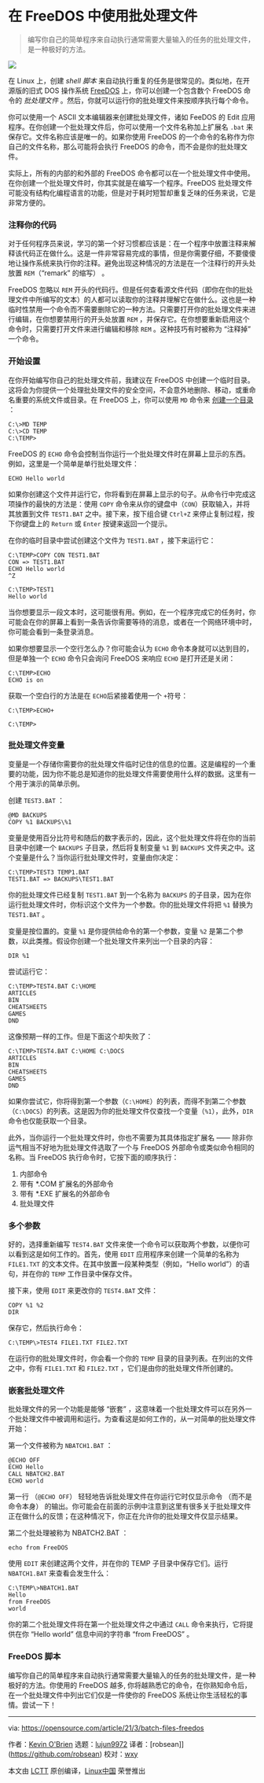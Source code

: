 [#]: subject: (Get started with batch files in FreeDOS)
[#]: via: (https://opensource.com/article/21/3/batch-files-freedos)
[#]: author: (Kevin O'Brien https://opensource.com/users/ahuka)
[#]: collector: (lujun9972)
[#]: translator: (robsean)
[#]: reviewer: (wxy)
[#]: publisher: (wxy)
[#]: url: (https://linux.cn/article-14111-1.html)

在 FreeDOS 中使用批处理文件
======

> 编写你自己的简单程序来自动执行通常需要大量输入的任务的批处理文件，是一种极好的方法。

![](https://img.linux.net.cn/data/attachment/album/202112/24/102751sldikuebf7z4u64l.jpg)

在 Linux 上，创建 _shell 脚本_ 来自动执行重复的任务是很常见的。类似地，在开源版的旧式 DOS 操作系统 [FreeDOS][2] 上，你可以创建一个包含数个 FreeDOS 命令的 _批处理文件_ 。然后，你就可以运行你的批处理文件来按顺序执行每个命令。

你可以使用一个 ASCII 文本编辑器来创建批处理文件，诸如 FeeDOS 的 Edit 应用程序。在你创建一个批处理文件后，你可以使用一个文件名称加上扩展名 `.bat` 来保存它。文件名称应该是唯一的。如果你使用 FreeDOS 的一个命令的名称作为你自己的文件名称，那么可能将会执行 FreeDOS 的命令，而不会是你的批处理文件。

实际上，所有的内部的和外部的 FreeDOS 命令都可以在一个批处理文件中使用。在你创建一个批处理文件时，你其实就是在编写一个程序。FreeDOS 批处理文件可能没有结构化编程语言的功能，但是对于耗时短暂却重复乏味的任务来说，它是非常方便的。

### 注释你的代码

对于任何程序员来说，学习的第一个好习惯都应该是：在一个程序中放置注释来解释该代码正在做什么。这是一件非常容易完成的事情，但是你需要仔细，不要傻傻地让操作系统来执行你的注释。避免出现这种情况的方法是在一个注释行的开头处放置 `REM`（“remark” 的缩写） 。

FreeDOS 忽略以 `REM` 开头的代码行。但是任何查看源文件代码（即你在你的批处理文件中所编写的文本）的人都可以读取你的注释并理解它在做什么。这也是一种临时性禁用一个命令而不需要删除它的一种方法。只需要打开你的批处理文件来进行编辑，在你想要禁用行的开头处放置 `REM` ，并保存它。在你想要重新启用这个命令时，只需要打开文件来进行编辑和移除 `REM` 。这种技巧有时被称为 “注释掉” 一个命令。

### 开始设置

在你开始编写你自己的批处理文件前，我建议在 FreeDOS 中创建一个临时目录。这将会为你提供一个处理批处理文件的安全空间，不会意外地删除、移动，或重命名重要的系统文件或目录。在 FreeDOS 上，你可以使用 `MD` 命令来 [创建一个目录][3] ：

```
C:\>MD TEMP
C:\>CD TEMP
C:\TEMP>
```

FreeDOS 的 `ECHO` 命令会控制当你运行一个批处理文件时在屏幕上显示的东西。例如，这里是一个简单是单行批处理文件：

```
ECHO Hello world
```

如果你创建这个文件并运行它，你将看到在屏幕上显示的句子。从命令行中完成这项操作的最快的方法是：使用 `COPY` 命令来从你的键盘中（`CON`）获取输入，并将其放置到文件 `TEST1.BAT` 之中。接下来，按下组合键 `Ctrl+Z` 来停止复制过程，按下你键盘上的 `Return` 或 `Enter` 按键来返回一个提示。

在你的临时目录中尝试创建这个文件为 `TEST1.BAT` ，接下来运行它：

```
C:\TEMP>COPY CON TEST1.BAT
CON => TEST1.BAT
ECHO Hello world
^Z

C:\TEMP>TEST1
Hello world
```

当你想要显示一段文本时，这可能很有用。例如，在一个程序完成它的任务时，你可能会在你的屏幕上看到一条告诉你需要等待的消息，或者在一个网络环境中时，你可能会看到一条登录消息。

如果你想要显示一个空行怎么办？你可能会认为 `ECHO` 命令本身就可以达到目的，但是单独一个 `ECHO` 命令只会询问 FreeDOS 来响应 `ECHO` 是打开还是关闭：

```
C:\TEMP>ECHO
ECHO is on
```

获取一个空白行的方法是在 `ECHO`后紧接着使用一个 `+`符号：

```
C:\TEMP>ECHO+

C:\TEMP>
```

### 批处理文件变量

变量是一个存储你需要你的批处理文件临时记住的信息的位置。这是编程的一个重要的功能，因为你不能总是知道你的批处理文件需要使用什么样的数据。这里有一个用于演示的简单示例。

创建 `TEST3.BAT` ：

```
@MD BACKUPS
COPY %1 BACKUPS\%1
```

变量是使用百分比符号和随后的数字表示的，因此，这个批处理文件将在你的当前目录中创建一个 `BACKUPS` 子目录，然后将复制变量 `%1` 到 `BACKUPS` 文件夹之中。这个变量是什么？当你运行批处理文件时，变量由你决定：

```
C:\TEMP>TEST3 TEMP1.BAT
TEST1.BAT => BACKUPS\TEST1.BAT
```

你的批处理文件已经复制 `TEST1.BAT` 到一个名称为 `BACKUPS` 的子目录，因为在你运行批处理文件时，你标识这个文件为一个参数。你的批处理文件将把 `%1` 替换为 `TEST1.BAT` 。

变量是按位置的。变量 `%1` 是你提供给命令的第一个参数，变量 `%2` 是第二个参数，以此类推。假设你创建一个批处理文件来列出一个目录的内容：

```
DIR %1
```

尝试运行它：

```
C:\TEMP>TEST4.BAT C:\HOME
ARTICLES
BIN
CHEATSHEETS
GAMES
DND
```

这像预期一样的工作。但是下面这个却失败了：

```
C:\TEMP>TEST4.BAT C:\HOME C:\DOCS
ARTICLES
BIN
CHEATSHEETS
GAMES
DND
```

如果你尝试它，你将得到第一个参数（`C:\HOME`）的列表，而得不到第二个参数（`C:\DOCS`）的列表。这是因为你的批处理文件仅查找一个变量（`%1`），此外，`DIR` 命令也仅能获取一个目录。

此外，当你运行一个批处理文件时，你也不需要为其具体指定扩展名 —— 除非你运气相当不好地为批处理文件选取了一个与 FreeDOS 外部命令或类似命令相同的名称。当 FreeDOS 执行命令时，它按下面的顺序执行：

  1. 内部命令
  2. 带有 *.COM 扩展名的外部命令
  3. 带有 *.EXE 扩展名的外部命令
  4. 批处理文件

### 多个参数

好的，选择重新编写 `TEST4.BAT` 文件来使一个命令可以获取两个参数，以便你可以看到这是如何工作的。首先，使用 `EDIT` 应用程序来创建一个简单的名称为 `FILE1.TXT` 的文本文件。在其中放置一段某种类型（例如，“Hello world”）的语句，并在你的 `TEMP` 工作目录中保存文件。

接下来，使用 `EDIT` 来更改你的 `TEST4.BAT` 文件：

```
COPY %1 %2
DIR
```

保存它，然后执行命令：

```
C:\TEMP\>TEST4 FILE1.TXT FILE2.TXT
```

在运行你的批处理文件时，你会看一个你的 `TEMP` 目录的目录列表。在列出的文件之中，你有 `FILE1.TXT` 和 `FILE2.TXT` ，它们是由你的批处理文件所创建的。

### 嵌套批处理文件

批处理文件的另一个功能是能够 “嵌套” ，这意味着一个批处理文件可以在另外一个批处理文件中被调用和运行。为查看这是如何工作的，从一对简单的批处理文件开始：

第一个文件被称为 `NBATCH1.BAT` ：

```
@ECHO OFF
ECHO Hello
CALL NBATCH2.BAT 
ECHO world
```

第一行 （`@ECHO OFF`） 轻轻地告诉批处理文件在你运行它时仅显示命令 （而不是命令本身） 的输出。你可能会在前面的示例中注意到这里有很多关于批处理文件正在做什么的反馈；在这种情况下，你正在允许你的批处理文件仅显示结果。

第二个批处理被称为 NBATCH2.BAT ：

```
echo from FreeDOS
```

使用 `EDIT` 来创建这两个文件，并在你的 TEMP 子目录中保存它们。运行 `NBATCH1.BAT` 来查看会发生什么：

```
C:\TEMP\>NBATCH1.BAT 
Hello
from FreeDOS
world
```

你的第二个批处理文件将在第一个批处理文件之中通过 `CALL` 命令来执行，它将提供在你 “Hello world” 信息中间的字符串 “from FreeDOS” 。

### FreeDOS 脚本

编写你自己的简单程序来自动执行通常需要大量输入的任务的批处理文件，是一种极好的方法。你使用的 FreeDOS 越多, 你将越熟悉它的命令，在你熟知命令后，在一个批处理文件中列出它们仅是一件使你的 FreeDOS 系统让你生活轻松的事情。尝试一下！

--------------------------------------------------------------------------------

via: https://opensource.com/article/21/3/batch-files-freedos

作者：[Kevin O'Brien][a]
选题：[lujun9972][b]
译者：[robsean]](https://github.com/robsean)
校对：[wxy](https://github.com/wxy)

本文由 [LCTT](https://github.com/LCTT/TranslateProject) 原创编译，[Linux中国](https://linux.cn/) 荣誉推出

[a]: https://opensource.com/users/ahuka
[b]: https://github.com/lujun9972
[1]: https://opensource.com/sites/default/files/styles/image-full-size/public/lead-images/browser_screen_windows_files.png?itok=kLTeQUbY (Computer screen with files or windows open)
[2]: https://www.freedos.org/
[3]: https://opensource.com/article/21/2/freedos-commands-you-need-know
[4]: https://www.ahuka.com/dos-lessons-for-self-study-purposes/dos-lesson-15-introduction-to-batch-files/
[5]: https://www.ahuka.com/dos-lessons-for-self-study-purposes/dos-lesson-17-batch-file-variables-nested-batch-files/
